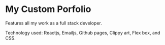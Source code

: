 # My Custom Porfolio

Features all my work as a full stack developer.

Technology used: Reactjs, Emailjs, Github pages, Clippy art, Flex box, and CSS.
